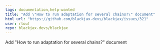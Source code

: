 ```yaml
---
tags: documentation,help-wanted
title: "Add \"How to run adaptation for several chains?\" document"
html_url: "https://github.com/blackjax-devs/blackjax/issues/321"
user: rlouf
repo: blackjax-devs/blackjax
---
```


Add "How to run adaptation for several chains?" document